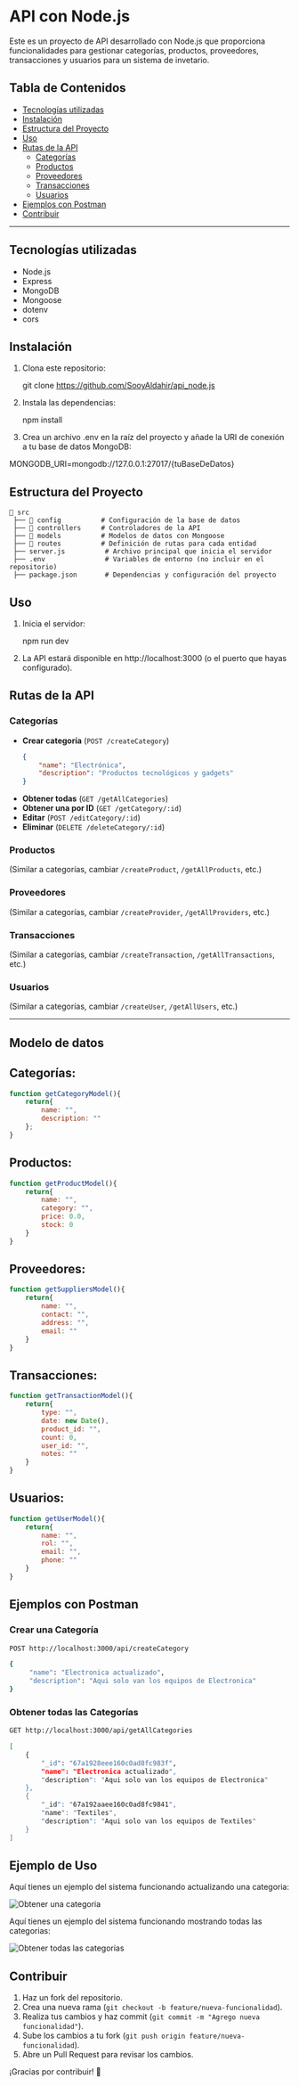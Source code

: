 # API con Node.js

Este es un proyecto de API desarrollado con Node.js que proporciona funcionalidades para gestionar categorías, productos, proveedores, transacciones y usuarios para un sistema de invetario.

## **Tabla de Contenidos**
- [Tecnologías utilizadas](tecnologías-utilizadas)
- [Instalación](#instalación)
- [Estructura del Proyecto](#estructura-del-proyecto)
- [Uso](#uso)
- [Rutas de la API](#rutas-de-la-api)
  - [Categorías](#categorías)
  - [Productos](#productos)
  - [Proveedores](#proveedores)
  - [Transacciones](#transacciones)
  - [Usuarios](#usuarios)
- [Ejemplos con Postman](#ejemplos-con-postman)
- [Contribuir](#contribuir)

---

## **Tecnologías utilizadas**

*   Node.js
*   Express
*   MongoDB
*   Mongoose
*   dotenv
*   cors

## Instalación

1.  Clona este repositorio:
    
    git clone https://github.com/SooyAldahir/api_node.js

2.  Instala las dependencias:
    
    npm install

3.  Crea un archivo .env en la raíz del proyecto y añade la URI de conexión a tu base de datos MongoDB:
    
MONGODB_URI=mongodb://127.0.0.1:27017/{tuBaseDeDatos}

## **Estructura del Proyecto**
```
📂 src
 ├── 📂 config          # Configuración de la base de datos
 ├── 📂 controllers     # Controladores de la API
 ├── 📂 models          # Modelos de datos con Mongoose
 ├── 📂 routes          # Definición de rutas para cada entidad
 ├── server.js          # Archivo principal que inicia el servidor
 ├── .env               # Variables de entorno (no incluir en el repositorio)
 ├── package.json       # Dependencias y configuración del proyecto
```

## Uso

1.  Inicia el servidor:
    
    npm run dev

2.  La API estará disponible en http://localhost:3000 (o el puerto que hayas configurado).

## **Rutas de la API**

### **Categorías**
- **Crear categoría** (`POST /createCategory`)
    ```json
    {
        "name": "Electrónica",
        "description": "Productos tecnológicos y gadgets"
    }
    ```
- **Obtener todas** (`GET /getAllCategories`)
- **Obtener una por ID** (`GET /getCategory/:id`)
- **Editar** (`POST /editCategory/:id`)
- **Eliminar** (`DELETE /deleteCategory/:id`)

### **Productos**
(Similar a categorías, cambiar `/createProduct`, `/getAllProducts`, etc.)

### **Proveedores**
(Similar a categorías, cambiar `/createProvider`, `/getAllProviders`, etc.)

### **Transacciones**
(Similar a categorías, cambiar `/createTransaction`, `/getAllTransactions`, etc.)

### **Usuarios**
(Similar a categorías, cambiar `/createUser`, `/getAllUsers`, etc.)

---

## Modelo de datos

## Categorías:

```javascript
function getCategoryModel(){
    return{
        name: "",
        description: ""
    };
}
```
## Productos:

```javascript
function getProductModel(){
    return{
        name: "",
        category: "",
        price: 0.0,
        stock: 0
    }
}
```
## Proveedores:

```javascript
function getSuppliersModel(){
    return{
        name: "",
        contact: "",
        address: "",
        email: ""
    }
}
```
## Transacciones:

```javascript
function getTransactionModel(){
    return{
        type: "",
        date: new Date(),
        product_id: "",
        count: 0,
        user_id: "",
        notes: ""
    }
}
```
## Usuarios:

```javascript
function getUserModel(){
    return{
        name: "",
        rol: "",
        email: "",
        phone: ""
    }
}
```
## **Ejemplos con Postman**
### **Crear una Categoría**

```sh
POST http://localhost:3000/api/createCategory

{
     "name": "Electronica actualizado",
     "description": "Aqui solo van los equipos de Electronica"
}
```    
### **Obtener todas las Categorías**
```sh
GET http://localhost:3000/api/getAllCategories

[
    {
        "_id": "67a1928eee160c0ad8fc983f",
        "name": "Electronica actualizado",
        "description": "Aqui solo van los equipos de Electronica"
    },
    {
        "_id": "67a192aaee160c0ad8fc9841",
        "name": "Textiles",
        "description": "Aqui solo van los equipos de Textiles"
    }
]
```
## **Ejemplo de Uso**
Aquí tienes un ejemplo del sistema funcionando actualizando una categoria:

![Obtener una categoria](./getAllCategories.png)

Aquí tienes un ejemplo del sistema funcionando mostrando todas las categorias:

![Obtener todas las categorias](./getCategory.png)



## **Contribuir**
1. Haz un fork del repositorio.
2. Crea una nueva rama (`git checkout -b feature/nueva-funcionalidad`).
3. Realiza tus cambios y haz commit (`git commit -m "Agrego nueva funcionalidad"`).
4. Sube los cambios a tu fork (`git push origin feature/nueva-funcionalidad`).
5. Abre un Pull Request para revisar los cambios.

¡Gracias por contribuir! 🚀
